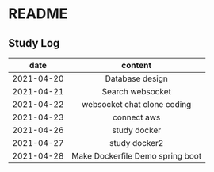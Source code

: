 # README

## Study Log
| date | content |
|---|:---:|
| 2021-04-20 | Database design |
| 2021-04-21 | Search websocket |
| 2021-04-22 | websocket chat clone coding |
| 2021-04-23 | connect aws |
| 2021-04-26 | study docker |
| 2021-04-27 | study docker2 |
| 2021-04-28 | Make Dockerfile Demo spring boot |